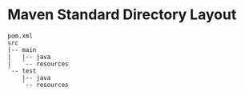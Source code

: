 # Maven Standard Directory Layout

~~~
pom.xml
src
|-- main
|   |-- java
|   `-- resources
`-- test
    |-- java
    `-- resources
~~~
